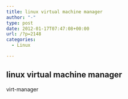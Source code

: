 ```yaml
---
title: linux virtual machine manager
author: "-"
type: post
date: 2012-01-17T07:47:08+00:00
url: /?p=2148
categories:
  - Linux

---
```

## linux virtual machine manager
virt-manager